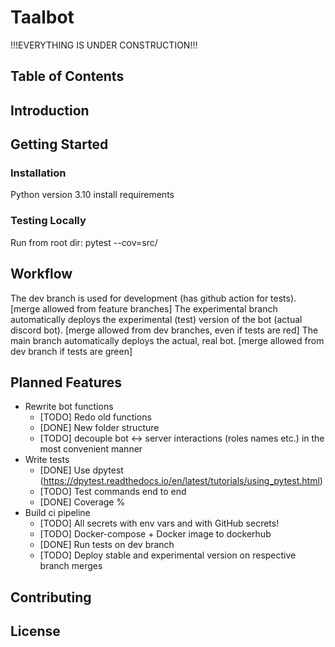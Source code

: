 # Taalbot

!!!EVERYTHING IS UNDER CONSTRUCTION!!!

## Table of Contents

## Introduction

## Getting Started

### Installation

Python version 3.10
    install requirements

### Testing Locally

Run from root dir:
    pytest --cov=src/

## Workflow

The dev branch is used for development (has github action for tests). [merge allowed from feature branches]
The experimental branch automatically deploys the experimental (test) version of the bot (actual discord bot). [merge allowed from dev branches, even if tests are red]
The main branch automatically deploys the actual, real bot. [merge allowed from dev branch if tests are green]

## Planned Features

- Rewrite bot functions
  - [TODO] Redo old functions
  - [DONE] New folder structure
  - [TODO] decouple bot <-> server interactions (roles names etc.) in the most convenient manner
- Write tests
  - [DONE] Use dpytest (https://dpytest.readthedocs.io/en/latest/tutorials/using_pytest.html)
  - [TODO] Test commands end to end
  - [DONE] Coverage %
- Build ci pipeline
  - [TODO] All secrets with env vars and with GitHub secrets!
  - [TODO] Docker-compose + Docker image to dockerhub
  - [DONE] Run tests on dev branch
  - [TODO] Deploy stable and experimental version on respective branch merges

## Contributing

## License
